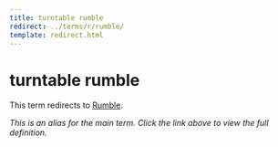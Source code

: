 ```yaml
---
title: turntable rumble
redirect: ../terms/r/rumble/
template: redirect.html
---
```


# turntable rumble

This term redirects to [Rumble](../terms/r/rumble/).

*This is an alias for the main term. Click the link above to view the full definition.*
